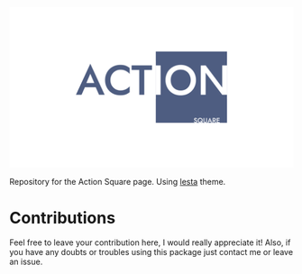 ![Action Square](actionsquare.png)

Repository for the Action Square page. Using [lesta](https://github.com/oAGoulart/lesta) theme.

# Contributions

Feel free to leave your contribution here, I would really appreciate it!
Also, if you have any doubts or troubles using this package just contact me or leave an issue.
